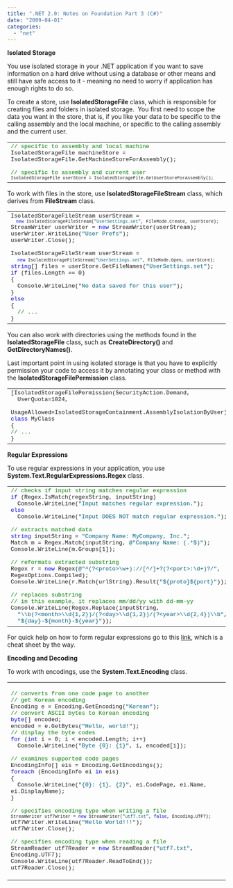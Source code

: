 ```yaml
---
title: ".NET 2.0: Notes on Foundation Part 3 (C#)"
date: "2009-04-01"
categories: 
  - "net"
---
```


**Isolated Storage**

You use isolated storage in your .NET application if you want to save information on a hard drive without using a database or other means and still have safe access to it - meaning no need to worry if application has enough rights to do so.

To create a store, use **IsolatedStorageFile** class, which is responsible for creating files and folders in isolated storage.  You first need to scope the data you want in the store, that is, if you like your data to be specific to the calling assembly and the local machine, or specific to the calling assembly and the current user.

<table border="0" cellspacing="0" cellpadding="0" width="630"><tbody><tr><td valign="top" width="628"><font size="2"><font face="Courier New"><span style="color:#008000;">// specific to assembly and local machine</span><br>IsolatedStorageFile machineStore =<br>IsolatedStorageFile.GetMachineStoreForAssembly();<br><br><span style="color:#008000;">// specific to assembly and current user</span><br><font size="1">IsolatedStorageFile userStore = IsolatedStorageFile.GetUserStoreForAssembly();</font></font></font></td></tr></tbody></table>

To work with files in the store, use **IsolatedStorageFileStream** class, which derives from **FileStream** class.

<table border="0" cellspacing="0" cellpadding="0" width="630"><tbody><tr><td valign="top" width="628"><font size="2"><font face="Courier New"><font size="1"><font size="2">IsolatedStorageFileStream userStream =<br></font><span style="color:#0000ff;">&nbsp; new</span> IsolatedStorageFileStream(<span style="color:#006080;">"UserSettings.set"</span>, FileMode.Create, userStore);</font><br>StreamWriter userWriter = <span style="color:#0000ff;">new</span> StreamWriter(userStream);<br>userWriter.WriteLine(<span style="color:#006080;">"User Prefs"</span>);<br>userWriter.Close();<br><br>IsolatedStorageFileStream userStream =<br><span style="color:#0000ff;">&nbsp; <font size="1">new</font></span><font size="1"> IsolatedStorageFileStream(<span style="color:#006080;">"UserSettings.set"</span>, FileMode.Open, userStore);</font><br><span style="color:#0000ff;">string</span>[] files = userStore.GetFileNames(<span style="color:#006080;">"UserSettings.set"</span>);<br><span style="color:#0000ff;">if</span> (files.Length == 0)<br>{<br>&nbsp; Console.WriteLine(<span style="color:#006080;">"No data saved for this user"</span>);<br>}<br><span style="color:#0000ff;">else</span><br>{<br><span style="color:#008000;">&nbsp; // ...</span><br>}</font></font></td></tr></tbody></table>

You can also work with directories using the methods found in the **IsolatedStorageFile** class, such as **CreateDirectory()** and **GetDirectoryNames()**.

Last important point in using isolated storage is that you have to explicitly permission your code to access it by annotating your class or method with the **IsolatedStorageFilePermission** class.

<table border="0" cellspacing="0" cellpadding="0" width="630"><tbody><tr><td valign="top" width="628"><font size="2" face="Courier New">[IsolatedStorageFilePermission(SecurityAction.Demand,<br>&nbsp; UserQuota=1024,<br>&nbsp; UsageAllowed=IsolatedStorageContainment.AssemblyIsolationByUser)]<br><span style="color:#0000ff;">class</span> MyClass<br>{<br><span style="color:#008000;">// ...</span><br>}</font></td></tr></tbody></table>

**Regular Expressions**

To use regular expressions in your application, you use **System.Text.RegularExpressions.Regex** class.

<table border="0" cellspacing="0" cellpadding="0" width="630"><tbody><tr><td valign="top" width="628"><font size="2"><font face="Courier New"><span style="color:#008000;">// checks if input string matches regular expression</span><br><span style="color:#0000ff;">if</span> (Regex.IsMatch(regexString, inputString)<br>&nbsp; Console.WriteLine(<span style="color:#006080;">"Input matches regular expression."</span>);<br><span style="color:#0000ff;">else</span><br>&nbsp; Console.WriteLine(<span style="color:#006080;">"Input DOES NOT match regular expression."</span>);<br><br><span style="color:#008000;">// extracts matched data</span><br><span style="color:#0000ff;">string</span> inputString = <span style="color:#006080;">"Company Name: MyCompany, Inc."</span>;<br>Match m = Regex.Match(inputString, <span style="color:#006080;">@"Company Name: (.*$)"</span>);<br>Console.WriteLine(m.Groups[1]);<br><br><span style="color:#008000;">// reformats extracted substring</span><br>Regex r = <span style="color:#0000ff;">new</span> Regex(<span style="color:#006080;">@"^(?&lt;proto&gt;\w+)://[^/]+?(?&lt;port&gt;:\d+)?/"</span>,<br>RegexOptions.Compiled);<br>Console.WriteLine(r.Match(urlString).Result(<span style="color:#006080;">"${proto}${port}"</span>));<br><br><span style="color:#008000;">// replaces substring</span><br><span style="color:#008000;">// in this example, it replaces mm/dd/yy with dd-mm-yy</span><br>Console.WriteLine(Regex.Replace(inputString,<br><span style="color:#006080;">&nbsp; "\\b(?&lt;month&gt;\\d{1,2})/(?&lt;day&gt;\\d{1,2})/(?&lt;year&gt;\\d{2,4})\\b"</span>,<br><span style="color:#006080;">&nbsp; "${day}-${month}-${year}"</span>));</font></font></td></tr></tbody></table>

For quick help on how to form regular expressions go to this [link](http://www.addedbytes.com/download/regular-expressions-cheat-sheet-v2/pdf/), which is a cheat sheet by the way.

**Encoding and Decoding**

To work with encodings, use the **System.Text.Encoding** class.

<table border="0" cellspacing="0" cellpadding="0" width="630"><tbody><tr><td valign="top" width="628"><p><font size="2"><font face="Courier New"><span style="color:#008000;">// converts from one code page to another</span><br><span style="color:#008000;">// get Korean encoding</span><br>Encoding e = Encoding.GetEncoding(<span style="color:#006080;">"Korean"</span>);<br><span style="color:#008000;">// convert ASCII bytes to Korean encoding</span><br><span style="color:#0000ff;">byte</span>[] encoded;<br>encoded = e.GetBytes(<span style="color:#006080;">"Hello, world!"</span>);<br><span style="color:#008000;">// display the byte codes</span><br><span style="color:#0000ff;">for</span> (<span style="color:#0000ff;">int</span> i = 0; i &lt; encoded.Length; i++)<br>&nbsp; Console.WriteLine(<span style="color:#006080;">"Byte {0}: {1}"</span>, i, encoded[i]);<br><br><span style="color:#008000;">// examines supported code pages</span><br>EncodingInfo[] eis = Encoding.GetEncodings();<br><span style="color:#0000ff;">foreach</span> (EncodingInfo ei <span style="color:#0000ff;">in</span> eis)<br>{<br>&nbsp; Console.WriteLine(<span style="color:#006080;">"{0}: {1}, {2}"</span>, ei.CodePage, ei.Name, ei.DisplayName);<br>}<br><br><span style="color:#008000;">// specifies encoding type when writing a file</span><br><font size="1">StreamWriter utf7Writer = <span style="color:#0000ff;">new</span> StreamWriter(<span style="color:#006080;">"utf7.txt"</span>, <span style="color:#0000ff;">false</span>, Encoding.UTF7);</font><br>utf7Writer.WriteLine(<span style="color:#006080;">"Hello World!!!"</span>);<br>utf7Writer.Close();<br><br><span style="color:#008000;">// specifies encoding type when reading a file</span><br>StreamReader utf7Reader = <span style="color:#0000ff;">new</span> StreamReader(<span style="color:#006080;">"utf7.txt"</span>, Encoding.UTF7);<br>Console.WriteLine(utf7Reader.ReadToEnd());<br>utf7Reader.Close();</font></font></p></td></tr></tbody></table>
